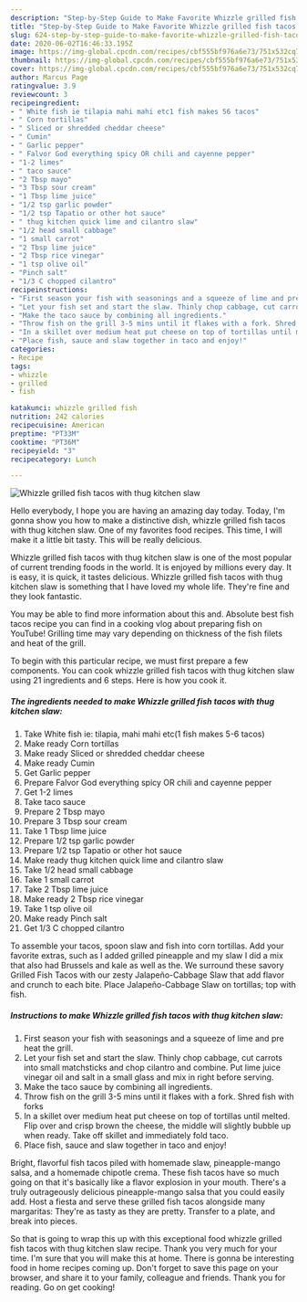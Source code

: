```yaml
---
description: "Step-by-Step Guide to Make Favorite Whizzle grilled fish tacos with thug kitchen slaw"
title: "Step-by-Step Guide to Make Favorite Whizzle grilled fish tacos with thug kitchen slaw"
slug: 624-step-by-step-guide-to-make-favorite-whizzle-grilled-fish-tacos-with-thug-kitchen-slaw
date: 2020-06-02T16:46:33.195Z
image: https://img-global.cpcdn.com/recipes/cbf555bf976a6e73/751x532cq70/whizzle-grilled-fish-tacos-with-thug-kitchen-slaw-recipe-main-photo.jpg
thumbnail: https://img-global.cpcdn.com/recipes/cbf555bf976a6e73/751x532cq70/whizzle-grilled-fish-tacos-with-thug-kitchen-slaw-recipe-main-photo.jpg
cover: https://img-global.cpcdn.com/recipes/cbf555bf976a6e73/751x532cq70/whizzle-grilled-fish-tacos-with-thug-kitchen-slaw-recipe-main-photo.jpg
author: Marcus Page
ratingvalue: 3.9
reviewcount: 3
recipeingredient:
- " White fish ie tilapia mahi mahi etc1 fish makes 56 tacos"
- " Corn tortillas"
- " Sliced or shredded cheddar cheese"
- " Cumin"
- " Garlic pepper"
- " Falvor God everything spicy OR chili and cayenne pepper"
- "1-2 limes"
- " taco sauce"
- "2 Tbsp mayo"
- "3 Tbsp sour cream"
- "1 Tbsp lime juice"
- "1/2 tsp garlic powder"
- "1/2 tsp Tapatio or other hot sauce"
- " thug kitchen quick lime and cilantro slaw"
- "1/2 head small cabbage"
- "1 small carrot"
- "2 Tbsp lime juice"
- "2 Tbsp rice vinegar"
- "1 tsp olive oil"
- "Pinch salt"
- "1/3 C chopped cilantro"
recipeinstructions:
- "First season your fish with seasonings and a squeeze of lime and pre heat the grill."
- "Let your fish set and start the slaw. Thinly chop cabbage, cut carrots into small matchsticks and chop cilantro and combine. Put lime juice vinegar oil and salt in a small glass and mix in right before serving."
- "Make the taco sauce by combining all ingredients."
- "Throw fish on the grill 3-5 mins until it flakes with a fork. Shred fish with forks"
- "In a skillet over medium heat put cheese on top of tortillas until melted. Flip over and crisp brown the cheese, the middle will slightly bubble up when ready. Take off skillet and immediately fold taco."
- "Place fish, sauce and slaw together in taco and enjoy!"
categories:
- Recipe
tags:
- whizzle
- grilled
- fish

katakunci: whizzle grilled fish 
nutrition: 242 calories
recipecuisine: American
preptime: "PT33M"
cooktime: "PT36M"
recipeyield: "3"
recipecategory: Lunch

---
```



![Whizzle grilled fish tacos with thug kitchen slaw](https://img-global.cpcdn.com/recipes/cbf555bf976a6e73/751x532cq70/whizzle-grilled-fish-tacos-with-thug-kitchen-slaw-recipe-main-photo.jpg)

Hello everybody, I hope you are having an amazing day today. Today, I'm gonna show you how to make a distinctive dish, whizzle grilled fish tacos with thug kitchen slaw. One of my favorites food recipes. This time, I will make it a little bit tasty. This will be really delicious.

Whizzle grilled fish tacos with thug kitchen slaw is one of the most popular of current trending foods in the world. It is enjoyed by millions every day. It is easy, it is quick, it tastes delicious. Whizzle grilled fish tacos with thug kitchen slaw is something that I have loved my whole life. They're fine and they look fantastic.

You may be able to find more information about this and. Absolute best fish tacos recipe you can find in a cooking vlog about preparing fish on YouTube! Grilling time may vary depending on thickness of the fish filets and heat of the grill.


To begin with this particular recipe, we must first prepare a few components. You can cook whizzle grilled fish tacos with thug kitchen slaw using 21 ingredients and 6 steps. Here is how you cook it.

<!--inarticleads1-->

##### The ingredients needed to make Whizzle grilled fish tacos with thug kitchen slaw:

1. Take  White fish ie: tilapia, mahi mahi etc(1 fish makes 5-6 tacos)
1. Make ready  Corn tortillas
1. Make ready  Sliced or shredded cheddar cheese
1. Make ready  Cumin
1. Get  Garlic pepper
1. Prepare  Falvor God everything spicy OR chili and cayenne pepper
1. Get 1-2 limes
1. Take  taco sauce
1. Prepare 2 Tbsp mayo
1. Prepare 3 Tbsp sour cream
1. Take 1 Tbsp lime juice
1. Prepare 1/2 tsp garlic powder
1. Prepare 1/2 tsp Tapatio or other hot sauce
1. Make ready  thug kitchen quick lime and cilantro slaw
1. Take 1/2 head small cabbage
1. Take 1 small carrot
1. Take 2 Tbsp lime juice
1. Make ready 2 Tbsp rice vinegar
1. Take 1 tsp olive oil
1. Make ready Pinch salt
1. Get 1/3 C chopped cilantro


To assemble your tacos, spoon slaw and fish into corn tortillas. Add your favorite extras, such as I added grilled pineapple and my slaw I did a mix that also had Brussels and kale as well as the. We surround these savory Grilled Fish Tacos with our zesty Jalapeño-Cabbage Slaw that add flavor and crunch to each bite. Place Jalapeño-Cabbage Slaw on tortillas; top with fish. 

<!--inarticleads2-->

##### Instructions to make Whizzle grilled fish tacos with thug kitchen slaw:

1. First season your fish with seasonings and a squeeze of lime and pre heat the grill.
1. Let your fish set and start the slaw. Thinly chop cabbage, cut carrots into small matchsticks and chop cilantro and combine. Put lime juice vinegar oil and salt in a small glass and mix in right before serving.
1. Make the taco sauce by combining all ingredients.
1. Throw fish on the grill 3-5 mins until it flakes with a fork. Shred fish with forks
1. In a skillet over medium heat put cheese on top of tortillas until melted. Flip over and crisp brown the cheese, the middle will slightly bubble up when ready. Take off skillet and immediately fold taco.
1. Place fish, sauce and slaw together in taco and enjoy!


Bright, flavorful fish tacos piled with homemade slaw, pineapple-mango salsa, and a homemade chipotle crema. These fish tacos have so much going on that it&#39;s basically like a flavor explosion in your mouth. There&#39;s a truly outrageously delicious pineapple-mango salsa that you could easily add. Host a fiesta and serve these grilled fish tacos alongside many margaritas: They&#39;re as tasty as they are pretty. Transfer to a plate, and break into pieces. 

So that is going to wrap this up with this exceptional food whizzle grilled fish tacos with thug kitchen slaw recipe. Thank you very much for your time. I'm sure that you will make this at home. There is gonna be interesting food in home recipes coming up. Don't forget to save this page on your browser, and share it to your family, colleague and friends. Thank you for reading. Go on get cooking!
